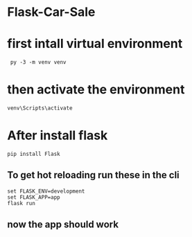 # Flask-Car-Sale


# first intall virtual environment
    
     py -3 -m venv venv

 # then activate the environment

    venv\Scripts\activate

# After install flask

    pip install Flask


## To get hot reloading run these in the cli
    set FLASK_ENV=development
    set FLASK_APP=app
    flask run

## now the app should work